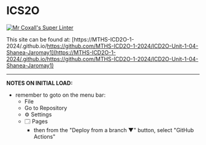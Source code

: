 # ICS2O

[![Mr Coxall's Super Linter](https://github.com/MTHS-ICD2O-1-2024/ICD2O-Unit-1-04-Shanea-Jaromay1/workflows/Mr%20Coxall's%20Super%20Linter/badge.svg)](https://github.com/MTHS-ICD2O-1-2024/ICD2O-Unit-1-04-Shanea-Jaromay1/actions)

This site can be found at: [https://MTHS-ICD2O-1-2024/.github.io/https://github.com/MTHS-ICD2O-1-2024/ICD2O-Unit-1-04-Shanea-Jaromay1](https://MTHS-ICD2O-1-2024/.github.io/https://github.com/MTHS-ICD2O-1-2024/ICD2O-Unit-1-04-Shanea-Jaromay1)

---

**NOTES ON INITIAL LOAD:**
- remember to goto on the menu bar:
  - File
  - Go to Repository
  - ⚙ Settings
  - 🗔 Pages
    - then from the "Deploy from a branch ▼" button, select "GitHub Actions"
